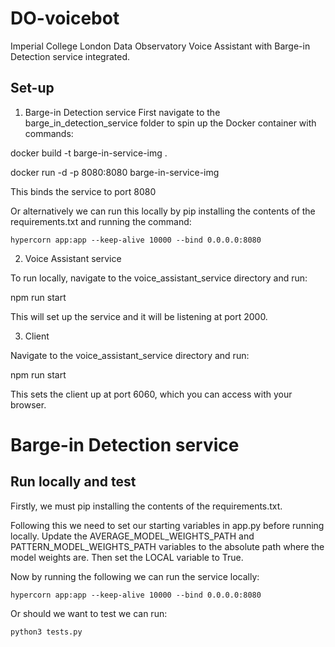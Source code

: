 # DO-voicebot
Imperial College London Data Observatory Voice Assistant with Barge-in Detection service integrated.

## Set-up

1. Barge-in Detection service
First navigate to the barge_in_detection_service folder to spin up the Docker container with commands:

docker build -t barge-in-service-img .

docker run -d -p 8080:8080 barge-in-service-img

This binds the service to port 8080

Or alternatively we can run this locally by pip installing the contents of the requirements.txt and running the command:
```
hypercorn app:app --keep-alive 10000 --bind 0.0.0.0:8080
```

2. Voice Assistant service

To run locally, navigate to the voice_assistant_service directory and run:

npm run start

This will set up the service and it will be listening at port 2000.

3. Client

Navigate to the voice_assistant_service directory and run:

npm run start

This sets the client up at port 6060, which you can access with your browser.

# Barge-in Detection service

## Run locally and test

Firstly, we must pip installing the contents of the requirements.txt.

Following this we need to set our starting variables in app.py before running locally. Update the AVERAGE_MODEL_WEIGHTS_PATH and PATTERN_MODEL_WEIGHTS_PATH variables to the absolute path where the model weights are. Then set the LOCAL variable to True.

Now by running the following we can run the service locally:

```
hypercorn app:app --keep-alive 10000 --bind 0.0.0.0:8080
```

Or should we want to test we can run:

```
python3 tests.py
```